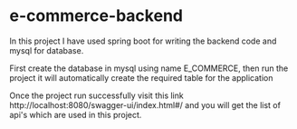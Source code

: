 # e-commerce-backend

In this project I have used spring boot for writing the backend code and mysql for database.

First create the database in mysql using name E_COMMERCE, then run the project it will automatically create the required table for the application

Once the project run successfully visit this link http://localhost:8080/swagger-ui/index.html#/ and you will get the list of api's which are used in this project.

